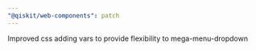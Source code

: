 ```yaml
---
"@qiskit/web-components": patch
---
```


Improved css adding vars to provide flexibility to mega-menu-dropdown
